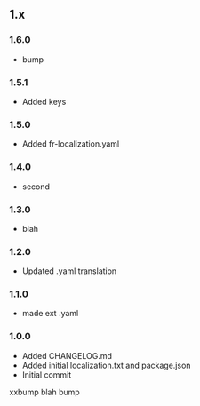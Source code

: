 ## 1.x

### 1.6.0

* bump

### 1.5.1

* Added keys

### 1.5.0

* Added fr-localization.yaml

### 1.4.0

* second

### 1.3.0

* blah

### 1.2.0

* Updated .yaml translation

### 1.1.0

* made ext .yaml

### 1.0.0

* Added CHANGELOG.md
* Added initial localization.txt and package.json
* Initial commit

xxbump
blah
bump
